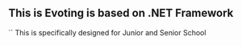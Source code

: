 ## This is Evoting is based on .NET Framework

`` This is specifically designed for Junior and Senior School

